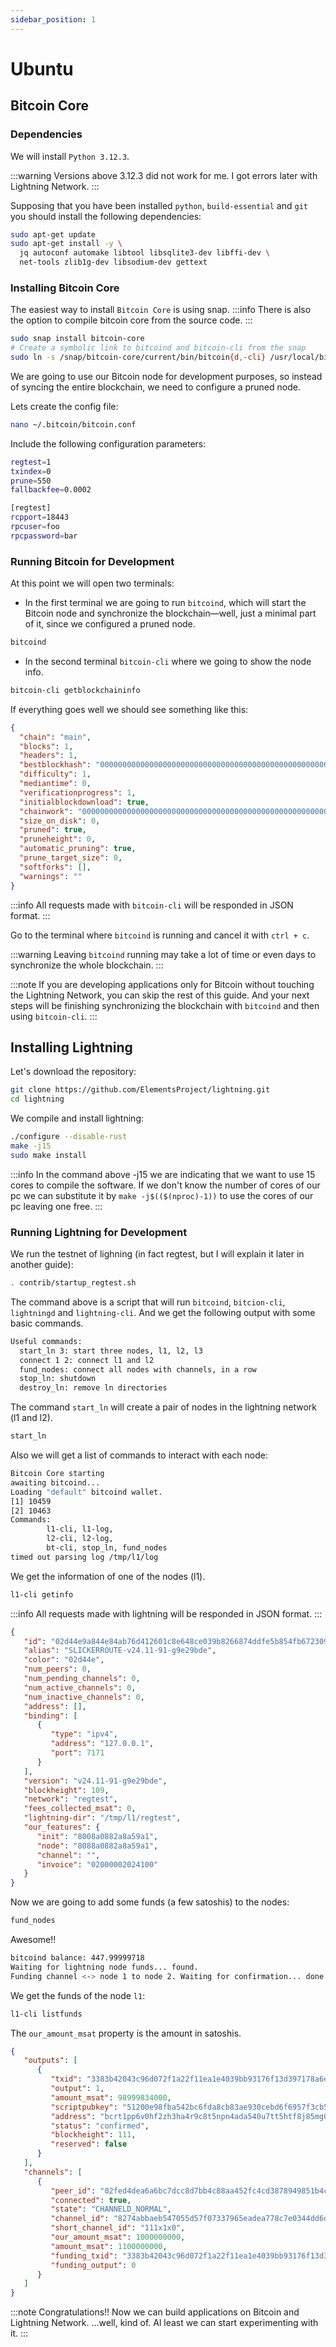 ```yaml
---
sidebar_position: 1
---
```


# Ubuntu

## Bitcoin Core

### Dependencies

We will install `Python 3.12.3`.

:::warning
Versions above 3.12.3 did not work for me. I got errors later with Lightning Network.
:::

Supposing that you have been installed `python`, `build-essential` and `git` you should install the following dependencies:

```bash title="dependencies"
sudo apt-get update
sudo apt-get install -y \
  jq autoconf automake libtool libsqlite3-dev libffi-dev \
  net-tools zlib1g-dev libsodium-dev gettext
```

### Installing Bitcoin Core

The easiest way to install `Bitcoin Core` is using snap.
:::info
There is also the option to compile bitcoin core from the source code.
:::

```bash title="Bitcoin core installation"
sudo snap install bitcoin-core
# Create a symbolic link to bitcoind and bitcoin-cli from the snap
sudo ln -s /snap/bitcoin-core/current/bin/bitcoin{d,-cli} /usr/local/bin/
```

We are going to use our Bitcoin node for development purposes, so instead of syncing the entire blockchain, we need to configure a pruned node.

Lets create the config file:
```bash
nano ~/.bitcoin/bitcoin.conf
```

Include the following configuration parameters:
```bash title="bitcoin.conf"
regtest=1
txindex=0
prune=550
fallbackfee=0.0002

[regtest]
rcpport=18443
rpcuser=foo
rpcpassword=bar
```

### Running Bitcoin for Development

At this point we will open two terminals:
- In the first terminal we are going to run `bitcoind`, which will start the Bitcoin node and synchronize the blockchain—well, just a minimal part of it, since we configured a pruned node.

```bash
bitcoind
```
- In the second terminal `bitcoin-cli` where we going to show the node info.
```bash
bitcoin-cli getblockchaininfo
```

If everything goes well we should see something like this:

```JSON title="getblockchaininfo output"
{
  "chain": "main",
  "blocks": 1,
  "headers": 1,
  "bestblockhash": "0000000000000000000000000000000000000000000000000000000000000000",
  "difficulty": 1,
  "mediantime": 0,
  "verificationprogress": 1,
  "initialblockdownload": true,
  "chainwork": "0000000000000000000000000000000000000000000000000000000000000000",
  "size_on_disk": 0,
  "pruned": true,
  "pruneheight": 0,
  "automatic_pruning": true,
  "prune_target_size": 0,
  "softforks": [],
  "warnings": ""
}
```

:::info
All requests made with `bitcoin-cli` will be responded in JSON format.
:::

Go to the terminal where `bitcoind` is running and cancel it with `ctrl + c`.

:::warning
Leaving `bitcoind` running may take a lot of time or even days to synchronize the whole blockchain.
:::

:::note
If you are developing applications only for Bitcoin without touching the Lightning Network, you can skip the rest of this guide. And your next steps will be finishing synchronizing the blockchain with `bitcoind` and then using `bitcoin-cli`.
:::

## Installing Lightning

Let's download the repository:

```bash
git clone https://github.com/ElementsProject/lightning.git
cd lightning
```

We compile and install lightning:

```bash
./configure --disable-rust
make -j15
sudo make install
```

:::info
In the command above -j15 we are indicating that we want to use 15 cores to compile the software. If we don't know the number of cores of our pc we can substitute it by `make -j$(($(nproc)-1))` to use the cores of our pc leaving one free.
:::

### Running Lightning for Development

We run the testnet of lighning (in fact regtest, but I will explain it later in another guide):

```bash
. contrib/startup_regtest.sh
```

The command above is a script that will run `bitcoind`, `bitcion-cli`, `lightningd` and `lightning-cli`.
And we get the following output with some basic commands.

```bash title=". contrib/startup_regtest.sh output"
Useful commands:
  start_ln 3: start three nodes, l1, l2, l3
  connect 1 2: connect l1 and l2
  fund_nodes: connect all nodes with channels, in a row
  stop_ln: shutdown
  destroy_ln: remove ln directories
```

The command `start_ln` will create a pair of nodes in the lightning network (l1 and l2).

```bash
start_ln
```

Also we will get a list of commands to interact with each node:
```bash title="start_ln output"
Bitcoin Core starting
awaiting bitcoind...
Loading "default" bitcoind wallet.
[1] 10459
[2] 10463
Commands:
        l1-cli, l1-log,
        l2-cli, l2-log,
        bt-cli, stop_ln, fund_nodes
timed out parsing log /tmp/l1/log
```
We get the information of one of the nodes (l1).

```bash
l1-cli getinfo
```

:::info
All requests made with lightning will be responded in JSON format.
:::

```JSON title="getinfo output"
{
   "id": "02d44e9a844e84ab76d412601c8e648ce039b8266874ddfe5b854fb6723096ea06",
   "alias": "SLICKERROUTE-v24.11-91-g9e29bde",
   "color": "02d44e",
   "num_peers": 0,
   "num_pending_channels": 0,
   "num_active_channels": 0,
   "num_inactive_channels": 0,
   "address": [],
   "binding": [
      {
         "type": "ipv4",
         "address": "127.0.0.1",
         "port": 7171
      }
   ],
   "version": "v24.11-91-g9e29bde",
   "blockheight": 109,
   "network": "regtest",
   "fees_collected_msat": 0,
   "lightning-dir": "/tmp/l1/regtest",
   "our_features": {
      "init": "8008a0882a8a59a1",
      "node": "8088a0882a8a59a1",
      "channel": "",
      "invoice": "02000002024100"
   }
}
```

Now we are going to add some funds (a few satoshis) to the nodes:

```bash
fund_nodes
```

Awesome!!

```bash title="fund_nodes output"
bitcoind balance: 447.99999718
Waiting for lightning node funds... found.
Funding channel <-> node 1 to node 2. Waiting for confirmation... done.
```

We get the funds of the node `l1`:

```bash
l1-cli listfunds
```

The `our_amount_msat` property is the amount in satoshis.

```JSON title="listfunds output"
{
   "outputs": [
      {
         "txid": "3383b42043c96d072f1a22f11ea1e4039bb93176f13d397178a6eb13cb7113e2",
         "output": 1,
         "amount_msat": 98999834000,
         "scriptpubkey": "51200e98fba542bc6fda8cb83ae930cebd6f6957f3cb5d2eb49e47a6d0f612473efa",
         "address": "bcrt1pp6v0hf2zh3ha4r9c8t5npn4ada540u7tt5htf8j85mg0vyj88maq9zy237",
         "status": "confirmed",
         "blockheight": 111,
         "reserved": false
      }
   ],
   "channels": [
      {
         "peer_id": "02fed4dea6a6bc7dcc8d7bb4c88aa452fc4cd3878949851b4c0c23e71eebfc751f",
         "connected": true,
         "state": "CHANNELD_NORMAL",
         "channel_id": "8274abbaeb547055d57f07337965eadea778c7e0344dd6d1b55257746cd85288",
         "short_channel_id": "111x1x0",
         "our_amount_msat": 1000000000,
         "amount_msat": 1100000000,
         "funding_txid": "3383b42043c96d072f1a22f11ea1e4039bb93176f13d397178a6eb13cb7113e2",
         "funding_output": 0
      }
   ]
}
```

:::note
Congratulations!! Now we can build applications on Bitcoin and Lightning Network.
...well, kind of. Al least we can start experimenting with it.
:::
